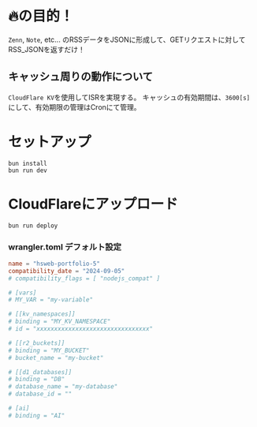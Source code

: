# 🔥の目的！
`Zenn`, `Note`, etc... のRSSデータをJSONに形成して、GETリクエストに対してRSS_JSONを返すだけ！

## キャッシュ周りの動作について

`CloudFlare KV`を使用してISRを実現する。
キャッシュの有効期間は、`3600[s]`にして、有効期限の管理はCronにて管理。
 
# セットアップ
```
bun install
bun run dev
```

# CloudFlareにアップロード 
```
bun run deploy
```
### wrangler.toml デフォルト設定
```toml
name = "hsweb-portfolio-5"
compatibility_date = "2024-09-05"
# compatibility_flags = [ "nodejs_compat" ]

# [vars]
# MY_VAR = "my-variable"

# [[kv_namespaces]]
# binding = "MY_KV_NAMESPACE"
# id = "xxxxxxxxxxxxxxxxxxxxxxxxxxxxxxxx"

# [[r2_buckets]]
# binding = "MY_BUCKET"
# bucket_name = "my-bucket"

# [[d1_databases]]
# binding = "DB"
# database_name = "my-database"
# database_id = ""

# [ai]
# binding = "AI"
```
